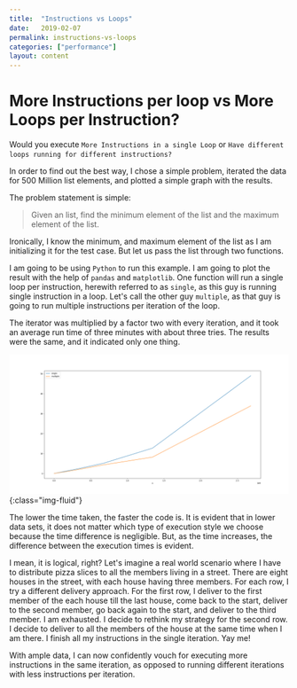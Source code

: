 ```yaml
---
title:  "Instructions vs Loops"
date:   2019-02-07
permalink: instructions-vs-loops
categories: ["performance"]
layout: content
---
```

# More Instructions per loop vs More Loops per Instruction?

Would you execute `More Instructions in a single Loop` or `Have different loops running for different instructions?`

In order to find out the best way, I chose a simple problem, iterated the data for 500 Million list elements, and plotted a simple graph with the results. 

The problem statement is simple:
> Given an list, find the minimum element of the list and the maximum element of the list. 

Ironically, I know the minimum, and maximum element of the list as I am initializing it for the test case. But let us pass the list through two functions.

I am going to be using `Python` to run this example. I am going to plot the result with the help of `pandas` and `matplotlib`. One function will run a single loop per instruction, herewith referred to as `single`, as this guy is running single instruction in a loop. Let's call the other guy `multiple`, as that guy is going to run multiple instructions per iteration of the loop.

<script src="https://gist.github.com/ayrusme/7a6f2e1b9edcd56313c8b84b7bb6250a.js"></script>

The iterator was multiplied by a factor two with every iteration, and it took an average run time of three minutes with about three tries. The results were the same, and it indicated only one thing.

![results](assets/images/figure.png){:class="img-fluid"}

The lower the time taken, the faster the code is. It is evident that in lower data sets, it does not matter which type of execution style we choose because the time difference is negligible. But, as the time increases, the difference between the execution times is evident. 

I mean, it is logical, right? Let's imagine a real world scenario where I have to distribute pizza slices to all the members living in a street. There are eight houses in the street, with each house having three members. For each row, I try a different delivery approach. For the first row, I deliver to the first member of the each house till the last house, come back to the start, deliver to the second member, go back again to the start, and deliver to the third member.
I am exhausted.
I decide to rethink my strategy for the second row. I decide to deliver to all the members of the house at the same time when I am there. I finish all my instructions in the single iteration. Yay me!

With ample data, I can now confidently vouch for executing more instructions in the same iteration, as opposed to running different iterations with less instructions per iteration. 
